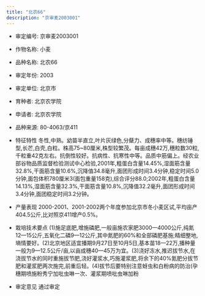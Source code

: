 ```yaml
---
title: "北农66"
description: "京审麦2003001"
---
```

* 审定编号:  京审麦2003001

*  作物名称:  小麦

*  品种名称:  北农66

*  审定年份:  2003

*  审定单位:  北京市

* 育种者:  北京农学院

*  申请者:  北京农学院

*  品种来源:  80-4063/京411

*  特征特性
冬性,中熟。幼苗半直立,叶片灰绿色,分蘖力、成穗率中等。穗纺锤型,长芒,白壳,白粒。株高75~80厘米,株型较繁茂。每亩成穗42万,穗粒数30粒,千粒重42克左右。抗倒性较好。抗病性、抗寒性中等。品质中筋偏上。经农业部谷物品质监督检验测试中心检验,2001年,粗蛋白含量14.45%,湿面筋含量32.8%,干面筋含量10.6%,沉降值34.8毫升,面团形成时间3.4分钟,稳定时间5.0分钟,面包体积780厘米3(面包重量158克),综合评分88.0;2002年,粗蛋白含量14.13%,湿面筋含量32.3%,干面筋含量10.8%,沉降值32.2毫升,面团形成时间3.4分钟,面团稳定时间3.2分钟。

*  产量表现
2000-2001、2001-2002两个年度参加北京市冬小麦区试,平均亩产404.5公斤,比对照京411增产0.5%。

*  栽培技术要点
(1)施足底肥,增施磷肥,一般亩施农家肥3000—4000公斤,纯氮12—15公斤,五氧化二磷9—12公斤,其中氮肥的60%和全部磷肥基施;精细整地,墒情要好。(2)北京地区适宜播期9月27日至10月5日,基本苗18—22万,播种量一般为9—12.5公斤/亩,以亩成穗40—45万为宜。(3)浇好冻水,推迟拔节水,在浇拔节水的同时重施拔节肥,浇好灌浆水,巧施灌浆肥,将余下的40%氮肥分拔节肥和灌浆肥两次施完,前重后轻。(4)拔节后要特别注意蚜虫和白粉病的防治(孕穗期喷施粉秀宁加吡虫啉一次、灌浆期喷吡虫啉加粉

*  审定意见
通过审定
